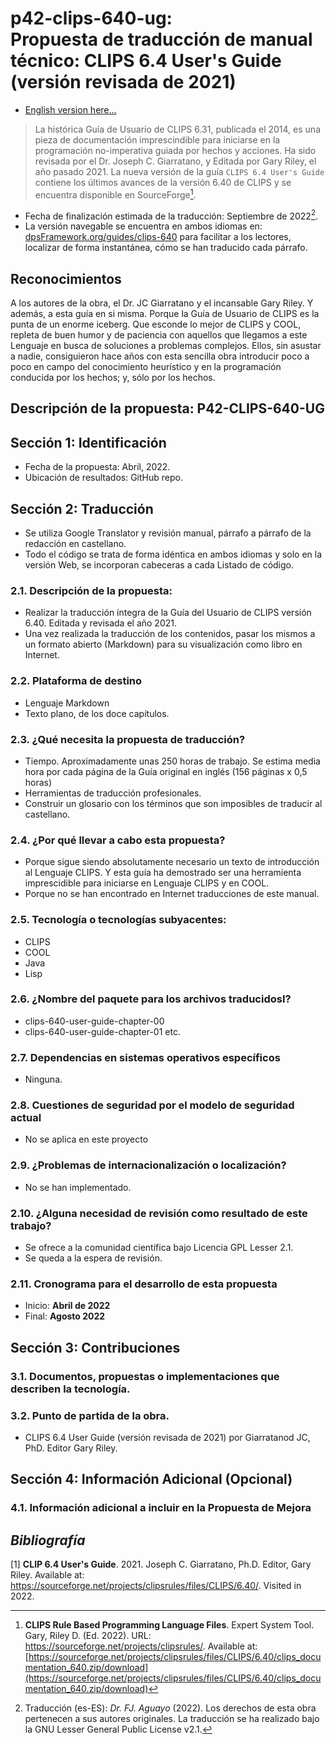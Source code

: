 # p42-clips-640-ug: <br> Propuesta de traducción de manual técnico: CLIPS 6.4 User's Guide (versión revisada de 2021)

- [English version here...](README_en.md)


> La histórica Guía de Usuario de CLIPS 6.31, publicada el 2014, es una pieza de documentación imprescindible para iniciarse en la programación no-imperativa guiada por hechos y acciones. Ha sido revisada por el Dr. Joseph C. Giarratano, y Editada por Gary Riley, el año pasado 2021. La nueva versión de la guía `CLIPS 6.4 User's Guide` contiene los últimos avances de la versión 6.40 de CLIPS y se encuentra disponible en SourceForge[^1].

- Fecha de finalización estimada de la traducción: Septiembre de 2022[^traductor].
- La versión navegable se encuentra en ambos idiomas en: [dpsFramework.org/guides/clips-640](https://dpsframework.org/guides/clips-640/clips-640-user-guide-chapter-00_es.html) para facilitar a los lectores, localizar de forma instantánea, cómo se han traducido cada párrafo.



## Reconocimientos
A los autores de la obra, el Dr. JC Giarratano y el incansable Gary Riley. Y además, a esta guía en si misma. Porque la Guía de Usuario de CLIPS es la punta de un enorme iceberg. Que esconde lo mejor de CLIPS y COOL, repleta de buen humor y de paciencia con aquellos que llegamos a este Lenguaje en busca de soluciones a problemas complejos. Ellos, sin asustar a nadie, consiguieron hace años con esta sencilla obra introducir poco a poco en campo del conocimiento heurístico y en la programación conducida por los hechos; y, sólo por los hechos.




## Descripción de la propuesta: P42-CLIPS-640-UG 
  

##   Sección 1: Identificación
-  Fecha de la propuesta: Abril, 2022.
-  Ubicación de resultados: GitHub repo.

##   Sección 2: Traducción
-  Se utiliza Google Translator y revisión manual, párrafo a párrafo de la redacción en castellano.
-  Todo el código se trata de forma idéntica en ambos idiomas y solo en la versión Web, se incorporan cabeceras a cada Listado de código.

###  2.1. Descripción de la propuesta:

-  Realizar la traducción íntegra de la Guía del Usuario de CLIPS versión 6.40. Editada y revisada el año 2021.
-  Una vez realizada la traducción de los contenidos, pasar los mismos a un formato abierto (Markdown) para su visualización como libro en Internet.

###  2.2. Plataforma de destino
-  Lenguaje Markdown
-  Texto plano, de los doce capítulos.


###  2.3. ¿Qué necesita la propuesta de traducción?
-  Tiempo. Aproximadamente unas 250 horas de trabajo. Se estima media hora por cada página de la Guía original en inglés (156 páginas x 0,5 horas)
-  Herramientas de traducción profesionales.
-  Construir un glosario con los términos que son imposibles de traducir al castellano.


###  2.4. ¿Por qué llevar a cabo esta propuesta?
-  Porque sigue siendo absolutamente necesario un texto de introducción al Lenguaje CLIPS. Y esta guía ha demostrado ser una herramienta imprescidible para iniciarse en Lenguaje CLIPS y en COOL.
-  Porque no se han encontrado en Internet traducciones de este manual.



###  2.5. Tecnología o tecnologías subyacentes:
-  CLIPS
-  COOL
-  Java
-  Lisp


###  2.6. ¿Nombre del paquete para los archivos traducidosI?
-    clips-640-user-guide-chapter-00
-    clips-640-user-guide-chapter-01
etc.






###  2.7. Dependencias en sistemas operativos específicos
-  Ninguna.





###  2.8. Cuestiones de seguridad por el modelo de seguridad actual
-  No se aplica en este proyecto






###  2.9. ¿Problemas de internacionalización o localización?
-  No se han implementado.





###  2.10. ¿Alguna necesidad de revisión como resultado de este trabajo?
-  Se ofrece a la comunidad científica bajo Licencia GPL Lesser 2.1.
-  Se queda a la espera de revisión.





###  2.11. Cronograma para el desarrollo de esta propuesta
-   Inicio: **Abril de 2022**
-   Final: **Agosto 2022**






##   Sección 3: Contribuciones


###  3.1. Documentos, propuestas o implementaciones que describen la tecnología.




###  3.2. Punto de partida de la obra.
-   CLIPS 6.4 User Guide (versión revisada de 2021) por Giarratanod JC, PhD. Editor Gary Riley.



##   Sección 4: Información Adicional (Opcional)


###  4.1. Información adicional a incluir en la Propuesta de Mejora



##  _Bibliografía_

[1] **CLIP 6.4 User's Guide**. 2021. Joseph C. Giarratano, Ph.D. Editor, Gary Riley. Available at: <https://sourceforge.net/projects/clipsrules/files/CLIPS/6.40/>. Visited in 2022.



[^1]: **CLIPS Rule Based Programming Language Files**. Expert System Tool. Gary, Riley D. (Ed. 2022). URL: https://sourceforge.net/projects/clipsrules/. Available at: [https://sourceforge.net/projects/clipsrules/files/CLIPS/6.40/clips_documentation_640.zip/download](https://sourceforge.net/projects/clipsrules/files/CLIPS/6.40/clips_documentation_640.zip/download)

[^traductor]: Traducción (es-ES): _Dr. FJ. Aguayo_ (2022). Los derechos de esta obra pertenecen a sus autores originales. La traducción se ha realizado bajo la GNU Lesser General Public License v2.1.

